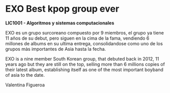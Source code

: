 # EXO Best kpop group ever

**LIC1001 - Algoritmos y sistemas computacionales**

EXO es un grupo surcoreano compuesto por 9 miembros, el grupo ya tiene 11 años de su debut, pero siguen en la cima de la fama, vendiendo 6 millones de albums en su ultima entrega, consolidandose como uno de los grupos màs importantes de Asia hasta la fecha.

EXO is a nine member South Korean group, that debuted back in 2012, 11 years ago but they are still on the top, selling more than 6 millions copies of their latest album, establishing itself as one of the most important boyband of asia to the date.

Valentina Figueroa
